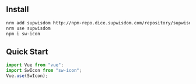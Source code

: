 ## Install

```sh
nrm add supwisdom http://npm-repo.dice.supwisdom.com/repository/supwisdom-component/
nrm use supwisdom
npm i sw-icon
```

## Quick Start

```javascript
import Vue from "vue";
import SwIcon from "sw-icon";
Vue.use(SwIcon);
```
